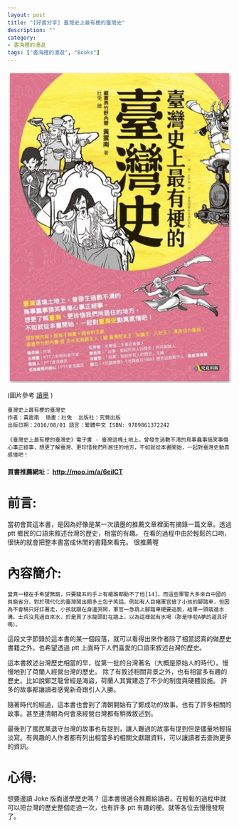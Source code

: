 ```yaml
---
layout: post
title: "[好書分享] 臺灣史上最有梗的臺灣史"
description: ""
category: 
- 書海裡的漫遊
tags: ["書海裡的漫遊", "Books"]
---
```




![](../images/2019/taiwan.png)

(圖片參考 [讀墨](http://moo.im/a/6eilCT) )

```
臺灣史上最有梗的臺灣史 
作者：黃震南  插畫：壯兔  出版社：究竟出版
出版日期：2016/08/01 語言：繁體中文 ISBN: 9789861372242

《臺灣史上最有梗的臺灣史》電子書 - 臺灣這塊土地上，曾發生過數不清的鳥事蠢事搞笑事傷心事正經事，想更了解臺灣、更珍惜我們所居住的地方，不如就從本書開始，一起對臺灣史動真感情吧！
```

#### 買書推薦網址： http://moo.im/a/6eilCT

# 前言:

當初會買這本書，是因為好像是某一次讀墨的推薦文章裡面有摘錄一篇文章。透過 ptt 鄉民的口語來敘述台灣的歷史，相當的有趣。 在看的過程中由於輕鬆的口吻，很快的就會把整本書當成休閒的書籍來看完。 很推薦喔



# 內容簡介:

```
當真一槍在手希望無窮，只要龍五的手上有槍誰都動不了他[14]。而這些軍警大多來自中國的貧窮省分，對於現代化的臺灣鬧出頗多土包子笑話，例如有人目睹軍官搶了小孩的腳踏車，但因為不會騎只好扛著走，小孩就跟在身邊哭鬧，軍官一急跳上腳踏車硬要逃脫，結果一頭栽進水溝。士兵沒見過自來水，於是買了水龍頭釘在牆上，以為這樣就有水喝（那是哆啦A夢的道具好嗎）。
```

這段文字節錄於這本書的某一個段落，就可以看得出來作者除了相當認真的做歷史書籍之外，也希望透過 ptt 上面時下人們喜愛的口語來敘述台灣的歷史。

這本書敘述台灣歷史相當的早，從第一批的台灣著名（大概是原始人的時代）。慢慢地到了荷蘭人經營台灣的歷史。 除了有敘述相關背景之外，也有相當多有趣的歷史。比如說鄭芝龍曾經是海盜，荷蘭人其實建造了不少的制度與硬體設施。 許多的故事都讓讀者感覺新奇跟引人入勝。

隨著時代的經過，這本書也會到了清朝開始有了鄭成功的故事。也有了許多相關的故事。甚至連清朝為何會來經營台灣都有稍微敘述到。

最後到了國民黨退守台灣的故事也有提到，讓人難過的故事有提到但是儘量地輕描淡寫。有興趣的人作者都有列出相當多的相關文獻跟資料，可以讓讀者去查詢更多的資訊。



# 心得:

想要邊讀 Joke 版面邊學歷史嗎？ 這本書很適合推薦給讀者。在輕鬆的過程中就可以把台灣的歷史整個走過一次，也有許多 ptt 有趣的梗。就等各位去慢慢發現了。